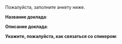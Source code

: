 Пожалуйста, заполните анкету ниже.

**Название доклада**:


**Описание доклада**:


**Укажите, пожалуйста, как связаться со спикером**:

